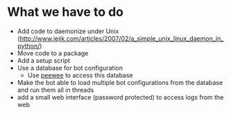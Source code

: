 What we have to do
==================

 * Add code to daemonize under Unix (http://www.jejik.com/articles/2007/02/a_simple_unix_linux_daemon_in_python/)
 * Move code to a package
 * Add a setup script
 * Use a database for bot configuration
    * Use [peewee](https://github.com/coleifer/peewee) to access this database
 * Make the bot able to load multiple bot configurations from the database and run them all in threads
 * add a small web interface (password protected) to access logs from the web
